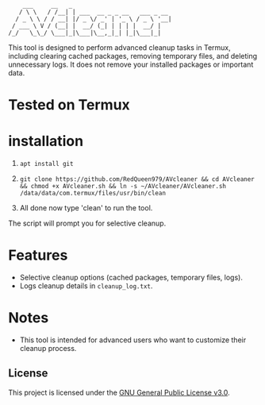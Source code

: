         ___     __   _
       / \ \   / /__| | ___  __ _ _ __   ___ _ __
      / _ \ \ / / __| |/ _ \/ _' | '_ \ / _ \ '__|
     / ___ \ V / (__| |  __/ (_| | | | |  __/ |
    /_/   \_\_/ \___|_|\___|\__,_|_| |_|\___|_|

This tool is designed to perform advanced cleanup tasks in Termux, including clearing cached packages, removing temporary files, and deleting unnecessary logs. It does not remove your installed packages or important data.

# Tested on Termux

# installation
1. `apt install git`
2. `git clone https://github.com/RedQueen979/AVcleaner && cd AVcleaner && chmod +x AVcleaner.sh && ln -s ~/AVcleaner/AVcleaner.sh /data/data/com.termux/files/usr/bin/clean`

3. All done now type 'clean' to run the tool. 

The script will prompt you for selective cleanup.

# Features

- Selective cleanup options (cached packages, temporary files, logs).
- Logs cleanup details in `cleanup_log.txt`.

# Notes
- This tool is intended for advanced users who want to customize their cleanup process.

## License

This project is licensed under the [GNU General Public License v3.0](LICENSE).